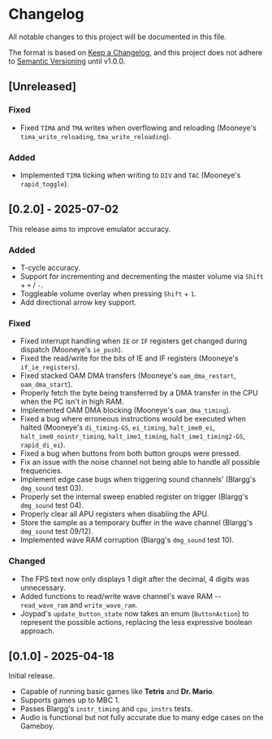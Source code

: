 # Changelog

All notable changes to this project will be documented in this file.

The format is based on [Keep a Changelog](https://keepachangelog.com/en/1.0.0/),
and this project does not adhere to [Semantic Versioning](https://semver.org/spec/v2.0.0.html) until v1.0.0.

## [Unreleased]

### Fixed
- Fixed `TIMA` and `TMA` writes when overflowing and reloading (Mooneye's `tima_write_reloading`,
  `tma_write_reloading`).

### Added
- Implemented `TIMA` ticking when writing to `DIV` and `TAC` (Mooneye's `rapid_toggle`).

## [0.2.0] - 2025-07-02

This release aims to improve emulator accuracy.

### Added
- T-cycle accuracy.
- Support for incrementing and decrementing the master volume via `Shift` + `+` / `-`.
- Toggleable volume overlay when pressing `Shift` + `1`.
- Add directional arrow key support.

### Fixed
- Fixed interrupt handling when `IE` or `IF` registers get changed during
  dispatch (Mooneye's `ie_push`).
- Fixed the read/write for the bits of IE and IF registers (Mooneye's `if_ie_registers`).
- Fixed stacked OAM DMA transfers (Mooneye's `oam_dma_restart`, `oam_dma_start`).
- Properly fetch the byte being transferred by a DMA transfer in the CPU when the PC isn't 
  in high RAM.
- Implemented OAM DMA blocking (Mooneye's `oam_dma_timing`).
- Fixed a bug where erroneous instructions would be executed when halted (Mooneye's `di_timing-GS`,
  `ei_timing`, `halt_ime0_ei`, `halt_ime0_nointr_timing`, `halt_ime1_timing`, `halt_ime1_timing2-GS`,
  `rapid_di_ei`).
- Fixed a bug when buttons from both button groups were pressed.
- Fix an issue with the noise channel not being able to handle all possible frequencies.
- Implement edge case bugs when triggering sound channels' (Blargg's `dmg_sound` test 03).
- Properly set the internal sweep enabled register on trigger (Blargg's `dmg_sound` test 04).
- Properly clear all APU registers when disabling the APU.
- Store the sample as a temporary buffer in the wave channel (Blargg's `dmg_sound` test 09/12).
- Implemented wave RAM corruption (Blargg's `dmg_sound` test 10).

### Changed
- The FPS text now only displays 1 digit after the decimal, 4 digits was unnecessary.
- Added functions to read/write wave channel's wave RAM -- `read_wave_ram` and `write_wave_ram`.
- Joypad's `update_button_state` now takes an enum (`ButtonAction`) to represent
  the possible actions, replacing the less expressive boolean approach.

## [0.1.0] - 2025-04-18

Initial release.

- Capable of running basic games like **Tetris** and **Dr. Mario**.
- Supports games up to MBC 1.
- Passes Blargg's `instr_timing` and `cpu_instrs` tests.
- Audio is functional but not fully accurate due to many edge cases on the Gameboy.
